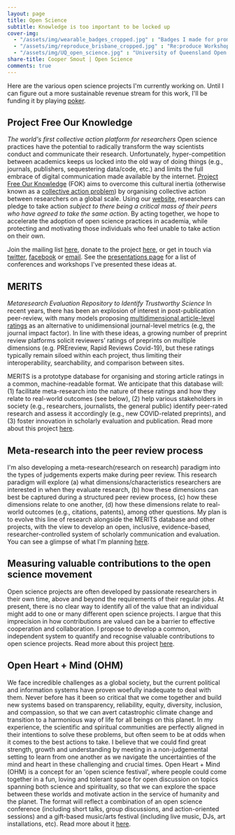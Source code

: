 ```yaml
---
layout: page
title: Open Science
subtitle: Knowledge is too important to be locked up
cover-img: 
  - "/assets/img/wearable_badges_cropped.jpg" : "Badges I made for promoting Project FOK (2019)"
  - "/assets/img/reproduce_brisbane_cropped.jpg" : "Re:produce Workshop, Brisbane (December, 2019)"
  - "/assets/img/UQ_open_science.jpg" : "University of Queensland Open Science Conference (September, 2018)"
share-title: Cooper Smout | Open Science
comments: true
---
```


Here are the various open science projects I'm currently working on. Until I can figure out a more sustainable revenue stream for this work, I'll be funding it by playing [poker](/poker). 

## Project Free Our Knowledge
_The world's first collective action platform for researchers_
Open science practices have the potential to radically transform the way scientists conduct and communicate their research. Unfortunately, hyper-competition between academics keeps us locked into the old way of doing things (e.g., journals, publishers, sequestering data/code, etc.) and limits the full embrace of digital communication made available by the internet. [Project Free Our Knowledge](https://freeourknowledge.org/) (FOK) aims to overcome this cultural inertia (otherwise known as a [collective action problem](https://en.wikipedia.org/wiki/Collective_action_problem)) by organising collective action between researchers on a global scale. Using our [website](https://freeourknowledge.org/), researchers can pledge to take action *subject to there being a critical mass of their peers who have agreed to take the same action*. By acting together, we hope to accelerate the adoption of open science practices in academia, while protecting and motivating those individuals who feel unable to take action on their own. 

Join the mailing list [here](http://eepurl.com/dFVBVz), donate to the project [here](https://www.gofundme.com/f/rpjkz-test), or get in touch via [twitter](https://twitter.com/projectFOK), [facebook](https://www.facebook.com/projectFOK) or [email](mailto:info@freeourknowledge.org). See the [presentations page](/presentations) for a list of conferences and workshops I've presented these ideas at.

## MERITS
_Metaresearch Evaluation Repository to Identify Trustworthy Science_
In recent years, there has been an explosion of interest in post-publication peer-review, with many models proposing [multidimensional article-level ratings](https://doi.org/10.3389/fncom.2012.00079) as an alternative to unidimensional journal-level metrics (e.g, the journal impact factor). In line with these ideas, a growing number of preprint review platforms solicit reviewers’ ratings of preprints on multiple dimensions (e.g. PREreview, Rapid Reviews Covid-19), but these ratings typically remain siloed within each project, thus limiting their interoperability, searchability, and comparison between sites. 

MERITS is a prototype database for organising and storing article ratings in a common, machine-readable format. We anticipate that this database will: (1) facilitate meta-research into the nature of these ratings and how they relate to real-world outcomes (see below), (2) help various stakeholders in society (e.g., researchers, journalists, the general public) identify peer-rated research and assess it accordingly (e.g., new COVID-related preprints), and (3) foster innovation in scholarly evaluation and publication. Read more about this project [here](https://sprint.elifesciences.org/projects2021/).

## Meta-research into the peer review process
I'm also developing a meta-research(research on research) paradigm into the types of judgements experts make during peer review. This research paradigm will explore (a) what dimensions/characteristics researchers are interested in when they evaluate research, (b) how these dimensions can best be captured during a structured peer review process, (c) how these dimensions relate to one another, (d) how these dimensions relate to real-world outcomes (e.g., citations, patents), among other questions. My plan is to evolve this line of research alongside the MERITS database and other projects, with the view to develop an open, inclusive, evidence-based, researcher-controlled system of scholarly communication and evaluation. You can see a glimpse of what I'm planning [here](https://youtu.be/aKHMcTsO6Eg). 

## Measuring valuable contributions to the open science movement
Open science projects are often developed by passionate researchers in their own time, above and beyond the requirements of their regular jobs. At present, there is no clear way to identify all of the value that an individual might add to one or many different open science projects. I argue that this imprecision in how contributions are valued can be a barrier to effective cooperation and collaboration. I propose to develop a common, independent system to quantify and recognise valuable contributions to open science projects. Read more about this project [here](https://app.clickup.com/18603693/v/dc/hqqnd-6002).

## Open Heart + Mind (OHM)
We face incredible challenges as a global society, but the current political and information systems have proven woefully inadequate to deal with them. Never before has it been so critical that we come together and build new systems based on transparency, reliability, equity, diversity, inclusion, and compassion, so that we can avert catastrophic climate change and transition to a harmonious way of life for all beings on this planet. In my experience, the scientific and spiritual communities are perfectly aligned in their intentions to solve these problems, but often seem to be at odds when it comes to the best actions to take. I believe that we could find great strength, growth and understanding by meeting in a non-judgemental setting to learn from one another as we navigate the uncertainties of the mind and heart in these challenging and crucial times. Open Heart + Mind (OHM) is a concept for an 'open science festival', where people could come together in a fun, loving and tolerant space for open discussion on topics spanning both science and spirituality, so that we can explore the space between these worlds and motivate action in the service of humanity and the planet. The format will reflect a combination of an open science conference (including short talks, group discussions, and action-oriented sessions) and a gift-based music/arts festival (including live music, DJs, art installations, etc). Read more about it [here](http://tiny.cc/ohmreadme).
